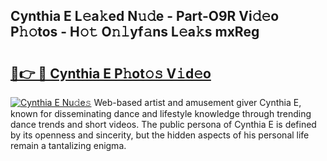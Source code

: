 ## Cynthia E L𝚎a𝚔ed N𝚞𝚍e - Part-O9R Vi𝚍𝚎o P𝚑𝚘tos - H𝚘𝚝 O𝚗𝚕yf𝚊ns L𝚎a𝚔s mxReg

# <h2><a href="http://kf3zh4n.oniu.top/?m=Cynthia+E">🔗👉 🔴 Cynthia E P𝚑ot𝚘𝚜 V𝚒d𝚎o</a></h2>

[![Cynthia E Nu𝚍e𝚜](https://i.imgur.com/0qMVB7G.gif)](http://kf3zh4n.oniu.top/?m=Cynthia+E)
Web-based artist and amusement giver Cynthia E, known for disseminating dance and lifestyle knowledge through trending dance trends and short videos. The public persona of Cynthia E is defined by its openness and sincerity, but the hidden aspects of his personal life remain a tantalizing enigma.  
